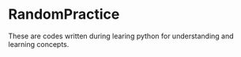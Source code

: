 # RandomPractice

These are codes written during learing python for understanding and learning concepts.
